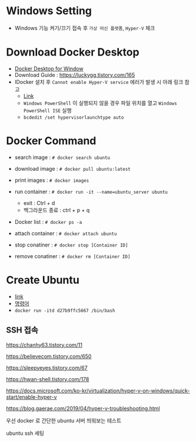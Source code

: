 # Windows Setting

- Windows 기능 켜기/끄기 접속 후 `가상 머신 플랫폼`, `Hyper-V` 체크

# Download Docker Desktop

- [Docker Desktop for Window](https://www.docker.com/products/docker-desktop)
- Download Guide : https://luckygg.tistory.com/165
- lDocker 설치 후 `Cannot enable Hyper-V service` 에러가 발생 시 아래 링크 참고
  - [Link](https://docs.microsoft.com/ko-kr/virtualization/hyper-v-on-windows/quick-start/enable-hyper-v)
  - `Windows PowerShell` 이 실행되지 않을 경우 파일 위치를 열고 `Windows PowerShell ISE` 실행
  - `bcdedit /set hypervisorlaunchtype auto`

# Docker Command

- search image : `# docker search ubuntu`

- download image : `# docker pull ubuntu:latest`

- print images : `# docker images`

- run container : `# docker run -it --name=ubuntu_server ubuntu`

  - exit : Ctrl + d
  - 백그라운드 종료 : ctrl + p + q

- Docker list : `# docker ps -a`

- attach container : `# docker attach ubuntu`

- stop conatiner : `# docker stop [Container ID]`

- remove conatiner : `# docker rm [Container ID]`

# Create Ubuntu

- [link](https://augustines.tistory.com/136)
- [명령어](https://captcha.tistory.com/49)
- `docker run -itd d27b9ffc5667 /bin/bash`

## SSH 접속

https://chanhy63.tistory.com/11

https://believecom.tistory.com/650

https://sleepyeyes.tistory.com/67

https://hwan-shell.tistory.com/178

https://docs.microsoft.com/ko-kr/virtualization/hyper-v-on-windows/quick-start/enable-hyper-v

https://blog.gaerae.com/2019/04/hyper-v-troubleshooting.html

우선 docker 로 간단한 ubuntu 서버 띄워보는 테스트

ubuntu ssh 세팅
